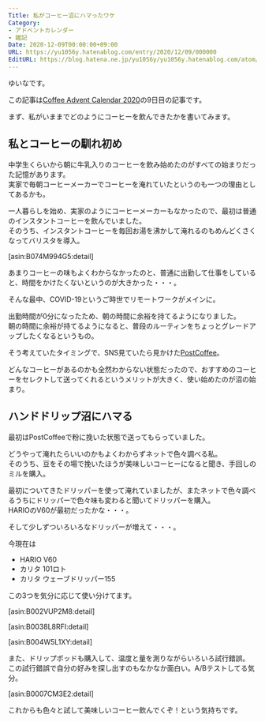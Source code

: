 ```yaml
---
Title: 私がコーヒー沼にハマったワケ
Category:
- アドベントカレンダー
- 雑記
Date: 2020-12-09T00:00:00+09:00
URL: https://yu1056y.hatenablog.com/entry/2020/12/09/000000
EditURL: https://blog.hatena.ne.jp/yu1056y/yu1056y.hatenablog.com/atom/entry/26006613660351416
---
```


ゆいなです。

この記事は[Coffee Advent Calendar 2020](https://adventar.org/calendars/5115)の9日目の記事です。

まず、私がいままでどのようにコーヒーを飲んできたかを書いてみます。

## 私とコーヒーの馴れ初め

中学生くらいから朝に牛乳入りのコーヒーを飲み始めたのがすべての始まりだった記憶があります。  
実家で毎朝コーヒーメーカーでコーヒーを淹れていたというのも一つの理由としてあるかも。

一人暮らしを始め、実家のようにコーヒーメーカーもなかったので、最初は普通のインスタントコーヒーを飲んでいました。  
そのうち、インスタントコーヒーを毎回お湯を沸かして淹れるのもめんどくさくなってバリスタを導入。

[asin:B074M994G5:detail]


あまりコーヒーの味もよくわからなかったのと、普通に出勤して仕事をしていると、時間をかけたくないというのが大きかった・・・。

そんな最中、COVID-19というご時世でリモートワークがメインに。

出勤時間が0分になったため、朝の時間に余裕を持てるようになりました。  
朝の時間に余裕が持てるようになると、普段のルーティンをちょっとグレードアップしたくなるというもの。

そう考えていたタイミングで、SNS見ていたら見かけた[PostCoffee](https://postcoffee.co/)。

どんなコーヒーがあるのかも全然わからない状態だったので、おすすめのコーヒーをセレクトして送ってくれるというメリットが大きく、使い始めたのが沼の始まり。

## ハンドドリップ沼にハマる

最初はPostCoffeeで粉に挽いた状態で送ってもらっていました。

どうやって淹れたらいいのかもよくわからずネットで色々調べる私。  
そのうち、豆をその場で挽いたほうが美味しいコーヒーになると聞き、手回しのミルを購入。

最初についてきたドリッパーを使って淹れていましたが、またネットで色々調べるうちにドリッパーで色々味も変わると聞いてドリッパーを購入。  
HARIOのV60が最初だったかな・・・。

そして少しずついろいろなドリッパーが増えて・・・。

今現在は

- HARIO V60
- カリタ 101ロト
- カリタ ウェーブドリッパー155

この3つを気分に応じて使い分けてます。

[asin:B002VUP2M8:detail]

[asin:B0038L8RFI:detail]

[asin:B004W5L1XY:detail]

また、ドリップポッドも購入して、温度と量を測りながらいろいろ試行錯誤。  
この試行錯誤で自分の好みを探し出すのもなかなか面白い。A/Bテストしてる気分。

[asin:B0007CM3E2:detail]

これからも色々と試して美味しいコーヒー飲んでくぞ！という気持ちです。
